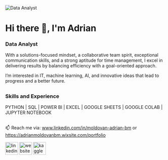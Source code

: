 ![Data Analyst](https://img.freepik.com/premium-photo/candid-business-team-discussing-cash-flow-strategies-modern-office-collaborative-financial-pl_980716-742182.jpg?w=1380)
# Hi there 👋, I'm Adrian 
### Data Analyst
With a solutions-focused mindset, a collaborative team spirit, exceptional communication skills, and a strong aptitude for time management, I excel in delivering results by balancing efficiency with a goal-oriented approach.

I’m interested in IT, machine learning, AI, and innovative ideas that lead to progress and a better future.
##
### Skills and Experience
PYTHON | SQL | POWER BI | EXCEL | GOOGLE SHEETS | GOOGLE COLAB | JUPYTER NOTEBOOK
##
📫 Reach me via: www.linkedin.com/in/moldovan-adrian-bm or https://adrianmoldovanbm.wixsite.com/portfolio 

[<img src='https://cdn.jsdelivr.net/npm/simple-icons@3.0.1/icons/linkedin.svg' alt='linkedin' height='40'>](https://www.linkedin.com/in/moldovan-adrian-bm)  [<img src='https://cdn.jsdelivr.net/npm/simple-icons@3.0.1/icons/icloud.svg' alt='website' height='40'>](https://adrianmoldovanbm.wixsite.com/portfolio)  [<img src='https://cdn.jsdelivr.net/npm/simple-icons@3.0.1/icons/kaggle.svg' alt='kaggle' height='40'>](https://www.kaggle.com/adrianmoldovanbm)  






